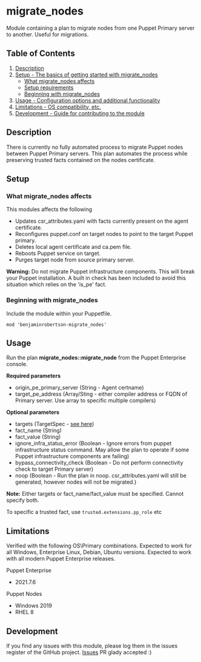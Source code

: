 # migrate_nodes

Module containing a plan to migrate nodes from one Puppet Primary server to another. Useful for migrations.

## Table of Contents

1. [Description](#description)
1. [Setup - The basics of getting started with migrate_nodes](#setup)
    * [What migrate_nodes affects](#what-migrate_nodes-affects)
    * [Setup requirements](#setup-requirements)
    * [Beginning with migrate_nodes](#beginning-with-migrate_nodes)
1. [Usage - Configuration options and additional functionality](#usage)
1. [Limitations - OS compatibility, etc.](#limitations)
1. [Development - Guide for contributing to the module](#development)

## Description

There is currently no fully automated process to migrate Puppet nodes between Puppet Primary servers. This plan automates the process while preserving trusted facts contained on the nodes certificate.

## Setup

### What migrate_nodes affects

This modules affects the following

* Updates csr_attributes.yaml with facts currently present on the agent certificate.
* Reconfigures puppet.conf on target nodes to point to the target Puppet primary.
* Deletes local agent certificate and ca.pem file.
* Reboots Puppet service on target.
* Purges target node from source primary server.

**Warning:** Do not migrate Puppet infrastructure components. This will break your Puppet installation. A built in check has been included to avoid this situation which relies on the 'is_pe' fact.

### Beginning with migrate_nodes

Include the module within your Puppetfile. 

`mod 'benjaminrobertson-migrate_nodes'`

## Usage

Run the plan **migrate_nodes::migrate_node** from the Puppet Enterprise console.

**Required parameters**
- origin_pe_primary_server (String - Agent certname)
- target_pe_address (Array/Sting - either compiler address or FQDN of Primary server. Use array to specific multiple compilers)

**Optional parameters**
- targets (TargetSpec - [see here](https://www.puppet.com/docs/bolt/latest/bolt_types_reference.html#targetspec))
- fact_name (String)
- fact_value (String)
- ignore_infra_status_error (Boolean - Ignore errors from puppet infrastructure status command. May allow the plan to operate if some Puppet infrastructure components are failing)
- bypass_connectivity_check (Boolean - Do not perform connectivity check to target Primary server)
- noop (Boolean - Run the plan in noop. csr_attributes.yaml will still be generated, however nodes will not be migrated.)

**Note:** Either targets or fact_name/fact_value must be specified. Cannot specify both.

To specific a trusted fact, use `trusted.extensions.pp_role` etc

## Limitations

Verified with the following OS\Primary combinations. Expected to work for all Windows, Enterprise Linux, Debian, Ubuntu versions. Expected to work with all modern Puppet Enterprise releases.

Puppet Enterprise

* 2021.7.6

Puppet Nodes

* Windows 2019
* RHEL 8

## Development

If you find any issues with this module, please log them in the issues register of the GitHub project. [Issues][1]
PR glady accepted :)

[1]: https://github.com/benjamin-robertson/migrate_nodes/issues